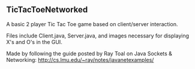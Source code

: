 ## TicTacToeNetworked

A basic 2 player Tic Tac Toe game based on client/server interaction.

Files include Client.java, Server.java, and images necessary for displaying X's and O's in the GUI.

Made by following the guide posted by Ray Toal on Java Sockets & Networking: http://cs.lmu.edu/~ray/notes/javanetexamples/ 
